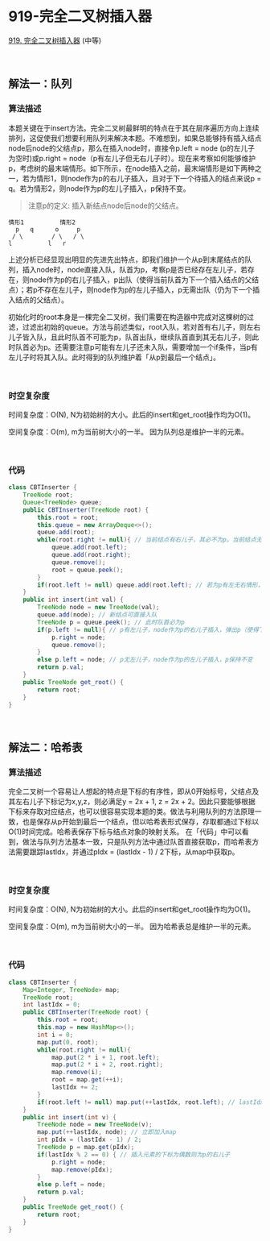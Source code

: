 # 919-完全二叉树插入器

[919. 完全二叉树插入器](https://leetcode-cn.com/problems/complete-binary-tree-inserter/) (中等)

<br />

## 解法一：队列

### 算法描述

本题关键在于insert方法。完全二叉树最鲜明的特点在于其在层序遍历方向上连续排列，这促使我们想要利用队列来解决本题。不难想到，如果总能够持有插入结点node后node的父结点p，那么在插入node时，直接令p.left = node (p的左儿子为空时)或p.right = node（p有左儿子但无右儿子时）。现在来考察如何能够维护p，考虑树的最末端情形。如下所示，在node插入之前，最末端情形是如下两种之一，若为情形1，则node作为p的右儿子插入，且对于下一个待插入的结点来说p = q。若为情形2，则node作为p的左儿子插入，p保持不变。

> 注意p的定义: 插入新结点node后node的父结点。

```
情形1          情形2
  p   q      o     p
 / \        / \   / \
l          l   r
```

上述分析已经显现出明显的先进先出特点，即我们维护一个从p到末尾结点的队列，插入node时，node直接入队，队首为p，考察p是否已经存在左儿子，若存在，则node作为p的右儿子插入，p出队（使得当前队首为下一个插入结点的父结点）；若p不存在左儿子，则node作为p的左儿子插入，p无需出队（仍为下一个插入结点的父结点）。



初始化时的root本身是一棵完全二叉树，我们需要在构造器中完成对这棵树的过滤，过滤出初始的queue。方法与前述类似，root入队，若对首有右儿子，则左右儿子皆入队，且此时队首不可能为p，队首出队，继续队首直到其无右儿子，则此时队首必为p。还需要注意p可能有左儿子还未入队，需要增加一个if条件，当p有左儿子时将其入队。此时得到的队列维护着「从p到最后一个结点」。

<br />

### 时空复杂度

时间复杂度：O(N), N为初始树的大小。此后的insert和get_root操作均为O(1)。

空间复杂度：O(m), m为当前树大小的一半。 因为队列总是维护一半的元素。

<br />

### 代码

```java
class CBTInserter {
    TreeNode root;
    Queue<TreeNode> queue;
    public CBTInserter(TreeNode root) {
        this.root = root;
        this.queue = new ArrayDeque<>();
        queue.add(root);
        while(root.right != null){ // 当前结点有右儿子，其必不为p。当前结点无右儿子时，其必为p。
            queue.add(root.left); 
            queue.add(root.right);
            queue.remove();
            root = queue.peek();
        }
        if(root.left != null) queue.add(root.left); // 若为p有左无右情形，加上左儿子
    }
    public int insert(int val) {
        TreeNode node = new TreeNode(val);
        queue.add(node); // 新结点可直接入队
        TreeNode p = queue.peek(); // 此时队首必为p
        if(p.left != null){ // p有左儿子，node作为p的右儿子插入，弹出p（使得下一个结点为p）
            p.right = node;
            queue.remove();
        }
        else p.left = node; // p无左儿子，node作为p的左儿子插入，p保持不变
        return p.val;
    }
    public TreeNode get_root() {
        return root;
    }
}
```

<br />

## 解法二：哈希表

### 算法描述

完全二叉树一个容易让人想起的特点是下标的有序性，即从0开始标号，父结点及其左右儿子下标记为x,y,z，则必满足y = 2x + 1, z = 2x + 2。因此只要能够根据下标来存取对应结点，也可以很容易实现本题的类。做法与利用队列的方法原理一致，也是保存从p开始到最后一个结点，但以哈希表形式保存，存取都通过下标以O(1)时间完成。哈希表保存下标与结点对象的映射关系。 在「代码」中可以看到，做法与队列方法基本一致，只是队列方法中通过队首直接获取p，而哈希表方法需要跟踪lastIdx，并通过pIdx = (lastIdx - 1) / 2下标，从map中获取p。

<br />

### 时空复杂度

时间复杂度：O(N), N为初始树的大小。此后的insert和get_root操作均为O(1)。

空间复杂度：O(m), m为当前树大小的一半。 因为哈希表总是维护一半的元素。

<br />

### 代码

```java
class CBTInserter {
    Map<Integer, TreeNode> map;
    TreeNode root;
    int lastIdx = 0;
    public CBTInserter(TreeNode root) {
        this.root = root;
        this.map = new HashMap<>();
        int i = 0;
        map.put(0, root);
        while(root.right != null){
            map.put(2 * i + 1, root.left);
            map.put(2 * i + 2, root.right);
            map.remove(i);
            root = map.get(++i);
            lastIdx += 2;
        }
        if(root.left != null) map.put(++lastIdx, root.left); // lastIdx要记得先加1
    }
    public int insert(int v) {
        TreeNode node = new TreeNode(v);
        map.put(++lastIdx, node); // 立即加入map
        int pIdx = (lastIdx - 1) / 2;
        TreeNode p = map.get(pIdx);
        if(lastIdx % 2 == 0) { // 插入元素的下标为偶数则为p的右儿子
            p.right = node;
            map.remove(pIdx);
        }
        else p.left = node;
        return p.val;
    }
    public TreeNode get_root() {
        return root;
    }
}
```

